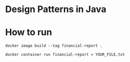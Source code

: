# Design Patterns in Java

# How to run

    
```
docker image build --tag financial-report .    
```

```
docker container run financial-report > YOUR_FILE.txt 
```
    